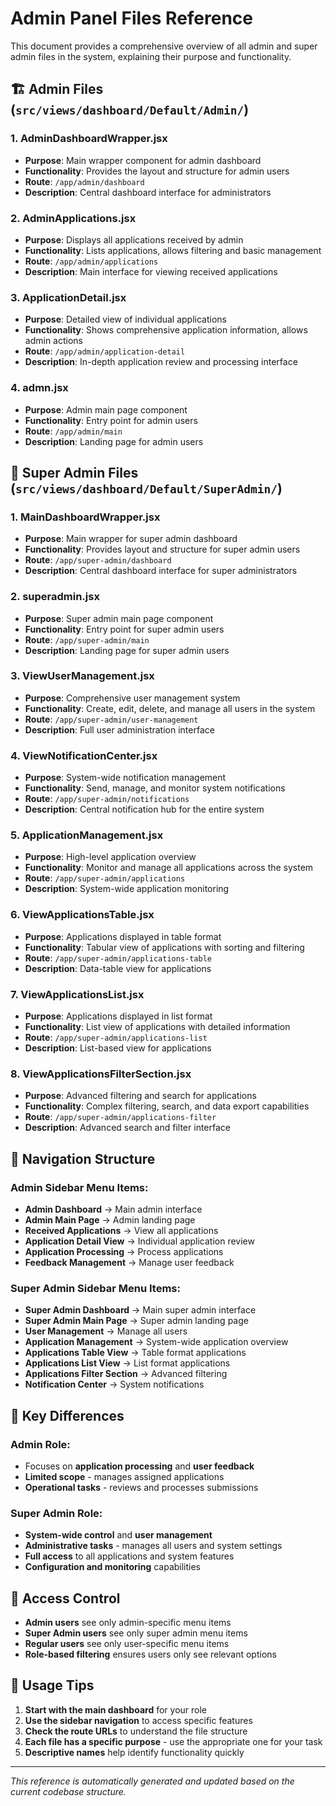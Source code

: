 # Admin Panel Files Reference

This document provides a comprehensive overview of all admin and super admin files in the system, explaining their purpose and functionality.

## 🏗️ Admin Files (`src/views/dashboard/Default/Admin/`)

### 1. **AdminDashboardWrapper.jsx**
- **Purpose**: Main wrapper component for admin dashboard
- **Functionality**: Provides the layout and structure for admin users
- **Route**: `/app/admin/dashboard`
- **Description**: Central dashboard interface for administrators

### 2. **AdminApplications.jsx**
- **Purpose**: Displays all applications received by admin
- **Functionality**: Lists applications, allows filtering and basic management
- **Route**: `/app/admin/applications`
- **Description**: Main interface for viewing received applications

### 3. **ApplicationDetail.jsx**
- **Purpose**: Detailed view of individual applications
- **Functionality**: Shows comprehensive application information, allows admin actions
- **Route**: `/app/admin/application-detail`
- **Description**: In-depth application review and processing interface

### 4. **admn.jsx**
- **Purpose**: Admin main page component
- **Functionality**: Entry point for admin users
- **Route**: `/app/admin/main`
- **Description**: Landing page for admin users

## 👑 Super Admin Files (`src/views/dashboard/Default/SuperAdmin/`)

### 1. **MainDashboardWrapper.jsx**
- **Purpose**: Main wrapper for super admin dashboard
- **Functionality**: Provides layout and structure for super admin users
- **Route**: `/app/super-admin/dashboard`
- **Description**: Central dashboard interface for super administrators

### 2. **superadmin.jsx**
- **Purpose**: Super admin main page component
- **Functionality**: Entry point for super admin users
- **Route**: `/app/super-admin/main`
- **Description**: Landing page for super admin users

### 3. **ViewUserManagement.jsx**
- **Purpose**: Comprehensive user management system
- **Functionality**: Create, edit, delete, and manage all users in the system
- **Route**: `/app/super-admin/user-management`
- **Description**: Full user administration interface

### 4. **ViewNotificationCenter.jsx**
- **Purpose**: System-wide notification management
- **Functionality**: Send, manage, and monitor system notifications
- **Route**: `/app/super-admin/notifications`
- **Description**: Central notification hub for the entire system

### 5. **ApplicationManagement.jsx**
- **Purpose**: High-level application overview
- **Functionality**: Monitor and manage all applications across the system
- **Route**: `/app/super-admin/applications`
- **Description**: System-wide application monitoring

### 6. **ViewApplicationsTable.jsx**
- **Purpose**: Applications displayed in table format
- **Functionality**: Tabular view of applications with sorting and filtering
- **Route**: `/app/super-admin/applications-table`
- **Description**: Data-table view for applications

### 7. **ViewApplicationsList.jsx**
- **Purpose**: Applications displayed in list format
- **Functionality**: List view of applications with detailed information
- **Route**: `/app/super-admin/applications-list`
- **Description**: List-based view for applications

### 8. **ViewApplicationsFilterSection.jsx**
- **Purpose**: Advanced filtering and search for applications
- **Functionality**: Complex filtering, search, and data export capabilities
- **Route**: `/app/super-admin/applications-filter`
- **Description**: Advanced search and filter interface

## 🔗 Navigation Structure

### Admin Sidebar Menu Items:
- **Admin Dashboard** → Main admin interface
- **Admin Main Page** → Admin landing page
- **Received Applications** → View all applications
- **Application Detail View** → Individual application review
- **Application Processing** → Process applications
- **Feedback Management** → Manage user feedback

### Super Admin Sidebar Menu Items:
- **Super Admin Dashboard** → Main super admin interface
- **Super Admin Main Page** → Super admin landing page
- **User Management** → Manage all users
- **Application Management** → System-wide application overview
- **Applications Table View** → Table format applications
- **Applications List View** → List format applications
- **Applications Filter Section** → Advanced filtering
- **Notification Center** → System notifications

## 🎯 Key Differences

### Admin Role:
- Focuses on **application processing** and **user feedback**
- **Limited scope** - manages assigned applications
- **Operational tasks** - reviews and processes submissions

### Super Admin Role:
- **System-wide control** and **user management**
- **Administrative tasks** - manages all users and system settings
- **Full access** to all applications and system features
- **Configuration and monitoring** capabilities

## 🚀 Access Control

- **Admin users** see only admin-specific menu items
- **Super Admin users** see only super admin menu items
- **Regular users** see only user-specific menu items
- **Role-based filtering** ensures users only see relevant options

## 📱 Usage Tips

1. **Start with the main dashboard** for your role
2. **Use the sidebar navigation** to access specific features
3. **Check the route URLs** to understand the file structure
4. **Each file has a specific purpose** - use the appropriate one for your task
5. **Descriptive names** help identify functionality quickly

---

*This reference is automatically generated and updated based on the current codebase structure.*
